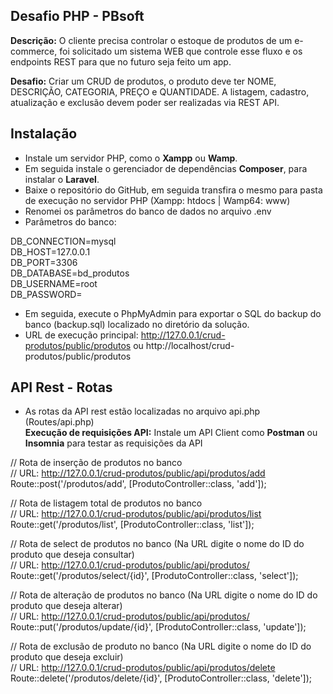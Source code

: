 ## Desafio PHP - PBsoft 

<b>Descrição:</b>
O cliente precisa controlar o estoque de produtos de um e-commerce, foi solicitado
um sistema WEB que controle esse fluxo e os endpoints REST para que no futuro
seja feito um app.

<b>Desafio:</b> Criar um CRUD de produtos, o produto deve ter NOME, DESCRIÇÃO, CATEGORIA,
PREÇO e QUANTIDADE. A listagem, cadastro, atualização e exclusão devem poder
ser realizadas via REST API.


## Instalação

- Instale um servidor PHP, como o <b>Xampp</b> ou <b>Wamp</b>. 
- Em seguida instale o gerenciador de dependências <b>Composer</b>, para instalar o <b>Laravel</b>.
- Baixe o repositório do GitHub, em seguida transfira o mesmo para pasta de execução no servidor PHP (Xampp: htdocs | Wamp64: www)
- Renomei os parâmetros do banco de dados no arquivo .env
- Parâmetros do banco:

DB_CONNECTION=mysql<br>
DB_HOST=127.0.0.1<br>
DB_PORT=3306<br>
DB_DATABASE=bd_produtos<br>
DB_USERNAME=root<br>
DB_PASSWORD=

- Em seguida, execute o PhpMyAdmin para exportar o SQL do backup do banco (backup.sql) localizado no diretório da solução.
- URL de execução principal: http://127.0.0.1/crud-produtos/public/produtos ou http://localhost/crud-produtos/public/produtos

## API Rest - Rotas

- As rotas da API rest estão localizadas no arquivo api.php (Routes/api.php) <br>
<b>Execução de requisições API:</b> Instale um API Client como <b>Postman</b> ou <b>Insomnia</b> para testar as requisições da API</b>

// Rota de inserção de produtos no banco <br>
// URL: http://127.0.0.1/crud-produtos/public/api/produtos/add <br>
Route::post('/produtos/add',  [ProdutoController::class, 'add']);

// Rota de listagem total de produtos no banco <br>
// URL: http://127.0.0.1/crud-produtos/public/api/produtos/list <br>
Route::get('/produtos/list',  [ProdutoController::class, 'list']);

// Rota de select de produtos no banco (Na URL digite o nome do ID do produto que deseja consultar) <br>
// URL: http://127.0.0.1/crud-produtos/public/api/produtos/ <br>
Route::get('/produtos/select/{id}',  [ProdutoController::class, 'select']);

// Rota de alteração de produtos no banco (Na URL digite o nome do ID do produto que deseja alterar) <br>
// URL: http://127.0.0.1/crud-produtos/public/api/produtos/ <br>
Route::put('/produtos/update/{id}',  [ProdutoController::class, 'update']);

// Rota de exclusão de produto no banco (Na URL digite o nome do ID do produto que deseja excluir) <br>
// URL: http://127.0.0.1/crud-produtos/public/api/produtos/delete <br>
Route::delete('/produtos/delete/{id}',  [ProdutoController::class, 'delete']);
